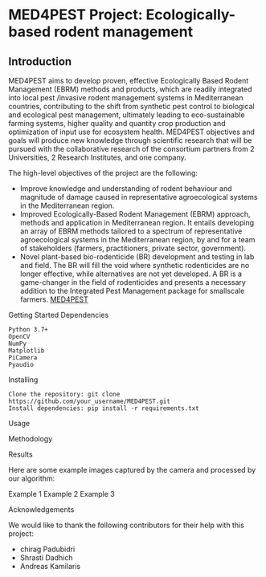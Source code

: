 # MED4PEST Project: Ecologically-based rodent management

## Introduction

MED4PEST aims to develop proven, effective Ecologically Based Rodent Management (EBRM) methods and products, which are readily integrated into local pest /invasive rodent management systems in Mediterranean countries, contributing to the shift from synthetic pest control to biological and ecological pest management, ultimately leading to eco-sustainable farming systems, higher quality and quantity crop production and optimization of input use for ecosystem health. MED4PEST objectives and goals will produce new knowledge through scientific research that will be pursued with the collaborative research of the consortium partners from 2 Universities, 2 Research Institutes, and one company.


The high-level objectives of the project are the following:

* Improve knowledge and understanding of rodent behaviour and magnitude of damage caused in representative agroecological systems in the Mediterranean region.
* Improved Ecologically-Based Rodent Management (EBRM) approach, methods and application in Mediterranean region. It entails developing an array of EBRM methods tailored to a spectrum of representative agroecological systems in the Mediterranean region, by and for a team of stakeholders (farmers, practitioners, private sector, government).
* Novel plant-based bio-rodenticide (BR) development and testing in lab and field. The BR will fill the void where synthetic rodenticides are no longer effective, while alternatives are not yet developed. A BR is a game-changer in the field of rodenticides and presents a necessary addition to the Integrated Pest Management package for smallscale farmers.
 <a href="https://med4pest.org/" target="_blank">MED4PEST</a>


Getting Started
Dependencies

    Python 3.7+
    OpenCV
    NumPy
    Matplotlib
    PiCamera
    Pyaudio
    

Installing

    Clone the repository: git clone https://github.com/your_username/MED4PEST.git
    Install dependencies: pip install -r requirements.txt

Usage

    

Methodology


Results

Here are some example images captured by the camera and processed by our algorithm:

Example 1
Example 2
Example 3

Acknowledgements

We would like to thank the following contributors for their help with this project:

  * chirag Padubidri
  * Shrasti Dadhich
  * Andreas Kamilaris
